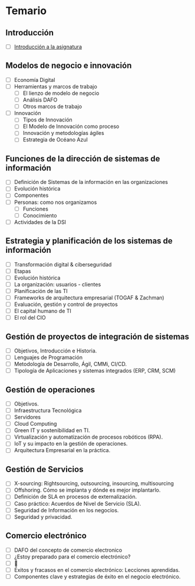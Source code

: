 # Temario

## Introducción

- [ ] [Introducción a la asignatura](00-introduccion/README.md)

## Modelos de negocio e innovación

- [ ] Economía Digital
- [ ] Herramientas y marcos de trabajo
  - [ ] El lienzo de modelo de negocio
  - [ ] Análisis DAFO
  - [ ] Otros marcos de trabajo
- [ ] Innovación
  - [ ] Tipos de Innovación
  - [ ] El Modelo de Innovación como proceso
  - [ ] Innovación y metodologías ágiles
  - [ ] Estrategia de Océano Azul

## Funciones de la dirección de sistemas de información

- [ ] Definición de Sistemas de la información en las organizaciones
- [ ] Evolución histórica
- [ ] Componentes
- [ ] Personas: como nos organizamos
  - [ ] Funciones
  - [ ] Conocimiento
- [ ] Actividades de la DSI

## Estrategia y planificación de los sistemas de información

- [ ] Transformación digital & ciberseguridad
- [ ] Etapas
- [ ] Evolución histórica
- [ ] La organización: usuarios - clientes
- [ ] Planificación de las TI
- [ ] Frameworks de arquitectura empresarial (TOGAF & Zachman)
- [ ] Evaluación, gestión y control de proyectos
- [ ] El capital humano de TI
- [ ] El rol del CIO

## Gestión de proyectos de integración de sistemas

- [ ] Objetivos, Introducción e Historia.
- [ ] Lenguajes de Programación
- [ ] Metodología de Desarrollo, Ágil, CMMi, CI/CD.
- [ ] Tipología de Aplicaciones y sistemas integrados (ERP, CRM, SCM)

## Gestión de operaciones

- [ ] Objetivos.
- [ ] Infraestructura Tecnológica
- [ ] Servidores
- [ ] Cloud Computing
- [ ] Green IT y sostenibilidad en TI.
- [ ] Virtualización y automatización de procesos robóticos (RPA).
- [ ] IoT y su impacto en la gestión de operaciones.
- [ ] Arquitectura Empresarial en la práctica.

## Gestión de Servicios

- [ ] X-sourcing: Rightsourcing, outsourcing, insourcing, multisourcing
- [ ] Offshoring. Cómo se implanta y dónde es mejor implantarlo.
- [ ] Definición de SLA en procesos de externalización.
- [ ] Caso práctico: Acuerdos de Nivel de Servicio (SLA).
- [ ] Seguridad de Información en los negocios.
- [ ] Seguridad y privacidad.

## Comercio electrónico

- [ ] DAFO del concepto de comercio electronico
- [ ] ¿Estoy preparado para el comercio electrónico?
- [ ] 🤔
- [ ] Éxitos y fracasos en el comercio electrónico: Lecciones aprendidas.
- [ ] Componentes clave y estrategias de éxito en el negocio electrónico.

